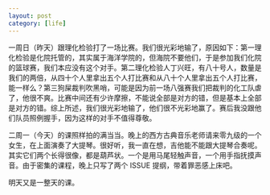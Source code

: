 ```yaml
---
layout: post
category: [life]
---
```


一周日（昨天）跟理化检验打了一场比赛。我们很光彩地输了，原因如下：第一理化检验是化院托管的，其实属于海洋学院的，但海院不要他们，于是参加我们化院的篮球赛，我们本应没有这个对手。第二理化检验人丁兴旺，有八十号人，数量是我们的两倍，从四十个人里拿出五个人打比赛和从八十个人里拿出五个人打比赛，能一样么？第三狗屎裁判吹黑哨，可能是因为前一场八强赛我们把裁判的化工队虐了，他很不爽。比赛中间还有少许摩擦，不能说全部是对方的错，但是基本上全部是对方的错。综上所述，我们很光彩地输了，他们很不光彩地赢了。赛后我没跟他们队员照例握手，因为这样的对手不值得尊敬。

二周一（今天）的课照样拍的满当当。晚上的西方古典音乐老师请来零九级的一个女生，在上面演奏了大提琴。很好听，我一直在想，吉他能不能跟大提琴合奏呢。其实它们两个长得很像，都是葫芦状。一个是用马尾轻触声音，一个用手指抚摸声音。由于密集的课程，晚上只写了两个 ISSUE 提纲，带着罪恶感上床吧。

明天又是一整天的课。
